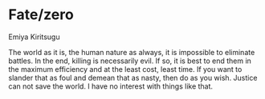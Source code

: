# Fate/zero

Emiya Kiritsugu

The world as it is, the human nature as always, it is impossible to eliminate battles. In the end, killing is necessarily evil. If so, it is best to end them in the maximum efficiency and at the least cost, least time. If you want to slander that as foul and demean that as nasty, then do as you wish. Justice can not save the world. I have no interest with things like that.